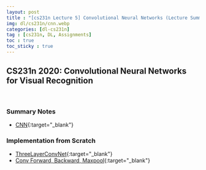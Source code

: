 ```yaml
---
layout: post
title : "[cs231n Lecture 5] Convolutional Neural Networks (Lecture Summary & Python Implementation)"
img: dl/cs231n/cnn.webp
categories: [dl-cs231n]  
tag : [cs231n, DL, Assignments]
toc : true
toc_sticky : true
---
```


## CS231n 2020: Convolutional Neural Networks for Visual Recognition

<br/>

### Summary Notes 

- [CNN](https://drive.google.com/file/d/1yBO6cF7oOm4ixBFRmlt1Nm5DdPMo9Eiv/view?usp=share_link){:target="_blank"}


### Implementation from Scratch

- [ThreeLayerConvNet](https://github.com/SuminizZ/cs231n_Assignments/blob/main/assignment2/cs231n/classifiers/cnn.py){:target="_blank"}
- [Conv Forward, Backward, Maxpool](https://github.com/SuminizZ/cs231n_Assignments/blob/main/assignment2/cs231n/layers.py#L404){:target="_blank"}